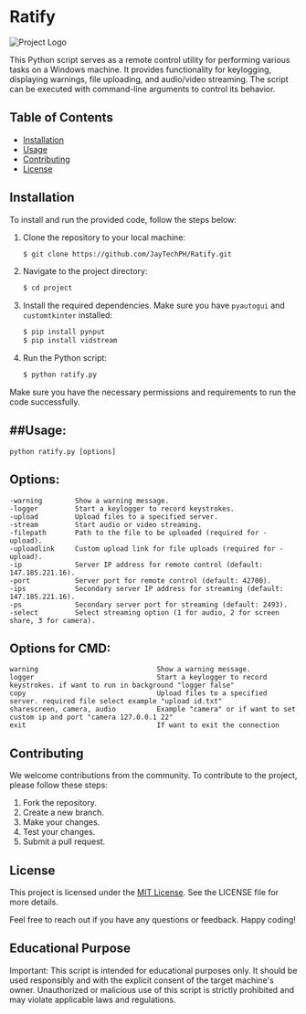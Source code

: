 # Ratify

![Project Logo](icon.ico)

This Python script serves as a remote control utility for performing various tasks on a Windows machine. It provides functionality for keylogging, displaying warnings, file uploading, and audio/video streaming. The script can be executed with command-line arguments to control its behavior.

## Table of Contents

- [Installation](#installation)
- [Usage](#usage)
- [Contributing](#contributing)
- [License](#license)

## Installation

To install and run the provided code, follow the steps below:

1. Clone the repository to your local machine:
   ```bash
   $ git clone https://github.com/JayTechPH/Ratify.git
   ```

2. Navigate to the project directory:
   ```bash
   $ cd project
   ```

3. Install the required dependencies. Make sure you have `pyautogui` and `customtkinter` installed:
   ```bash
   $ pip install pynput
   $ pip install vidstream
   ```

4. Run the Python script:
   ```bash
   $ python ratify.py
   ```

Make sure you have the necessary permissions and requirements to run the code successfully.

##Usage:
------
    python ratify.py [options]

Options:
--------
    -warning        Show a warning message.
    -logger         Start a keylogger to record keystrokes.
    -upload         Upload files to a specified server.
    -stream         Start audio or video streaming.
    -filepath       Path to the file to be uploaded (required for -upload).
    -uploadlink     Custom upload link for file uploads (required for -upload).
    -ip             Server IP address for remote control (default: 147.185.221.16).
    -port           Server port for remote control (default: 42700).
    -ips            Secondary server IP address for streaming (default: 147.185.221.16).
    -ps             Secondary server port for streaming (default: 2493).
    -select         Select streaming option (1 for audio, 2 for screen share, 3 for camera).

Options for CMD:
--------
    warning                             Show a warning message.
    logger                              Start a keylogger to record keystrokes. if want to run in background "logger false"
    copy                                Upload files to a specified server. required file select example "upload id.txt"
    sharescreen, camera, audio          Example "camera" or if want to set custom ip and port "camera 127.0.0.1 22"
    exit                                If want to exit the connection

## Contributing

We welcome contributions from the community. To contribute to the project, please follow these steps:

1. Fork the repository.
2. Create a new branch.
3. Make your changes.
4. Test your changes.
5. Submit a pull request.

## License

This project is licensed under the [MIT License](LICENSE). See the LICENSE file for more details.

Feel free to reach out if you have any questions or feedback. Happy coding!

## Educational Purpose

Important: This script is intended for educational purposes only. It should be used responsibly and with the explicit consent of the target machine's owner. Unauthorized or malicious use of this script is strictly prohibited and may violate applicable laws and regulations.
